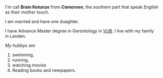 I'm call **Brain Ketunze** from **_Cameroon_**, the southern part that speak _English_ as their mother touch. 

I am married and have one duaghter. 

I have Advance Master degree in Gerontology in [VUB](https://www.vub.be/). I live with my family in Landen. 


_My hubbys are_ 

1. swimming, 
2. running,
3. watching movies
4. Reading books and newpapers.
